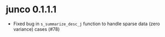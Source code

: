 # junco 0.1.1.1

* Fixed bug in `s_summarize_desc_j` function to handle sparse data (zero variance) cases (#78)
